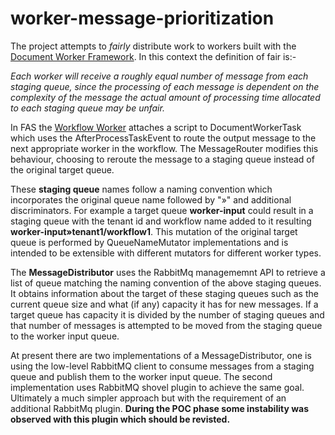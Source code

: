 # worker-message-prioritization

The project attempts to _fairly_ distribute work to workers built with the 
[Document Worker Framework](https://github.com/CAFDataProcessing/worker-document).
In this context the definition of fair is:-

_Each worker will receive a roughly equal number of message from each staging 
queue, since the processing of each message is dependent on the complexity of the message the actual amount of 
processing time allocated to each staging queue may be unfair._

In FAS the [Workflow Worker](https://github.houston.softwaregrp.net/Verity/darwin-worker-workflow) attaches a script 
to DocumentWorkerTask which uses the AfterProcessTaskEvent to route the output message to the next appropriate worker 
in the workflow. The MessageRouter modifies this behaviour, choosing to reroute the message to a staging queue instead 
of the original target queue.

These **staging queue** names follow a naming convention which incorporates the original queue name followed by "»" and 
additional discriminators. For example a target queue **worker-input** could result in a staging queue with the tenant 
id and workflow name added to it resulting **worker-input»tenant1/workflow1**. 
This mutation of the original target queue is performed by QueueNameMutator implementations and is intended to be 
extensible with different mutators for different worker types. 

The **MessageDistributor** uses the RabbitMq managememnt API to retrieve a list of queue matching the naming convention 
of the above staging queues. It obtains information about the target of these staging queues such as the current queue
size and what (if any) capacity it has for new messages. If a target queue has capacity it is divided by the number of 
staging queues and that number of messages is attempted to be moved from the staging queue to the worker input queue.

At present there are two implementations of a MessageDistributor, one is using the low-level RabbitMQ client to consume 
messages from a staging queue and publish them to the worker input queue. The second implementation uses RabbitMQ 
shovel plugin to achieve the same goal. Ultimately a much simpler approach but with the requirement of an additional 
RabbitMq plugin. **During the POC phase some instability was observed with this plugin which should be revisted.**
